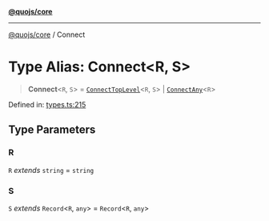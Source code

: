 [**@quojs/core**](../README.md)

***

[@quojs/core](../README.md) / Connect

# Type Alias: Connect\<R, S\>

> **Connect**\<`R`, `S`\> = [`ConnectTopLevel`](ConnectTopLevel.md)\<`R`, `S`\> \| [`ConnectAny`](ConnectAny.md)\<`R`\>

Defined in: [types.ts:215](https://github.com/quojs/quojs/blob/77e60321cd9a639207281caa83e9258935b2bfc1/packages/core/src/types.ts#L215)

## Type Parameters

### R

`R` *extends* `string` = `string`

### S

`S` *extends* `Record`\<`R`, `any`\> = `Record`\<`R`, `any`\>
